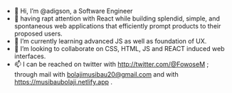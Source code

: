 - 👋 Hi, I’m @adigson, a Software Engineer
- 👀 having rapt attention with React while building splendid, simple, and spontaneous web applications that efficiently prompt products to their proposed users.
- 🌱 I’m currently learning advanced JS as well as foundation of UX.
- 💞️ I’m looking to collaborate on CSS, HTML, JS and REACT induced web interfaces.
- 📫 I can be reached on twitter with http://twitter.com/@FowoseM ; through mail with bolajimusibau20@gmail.com and with https://musibaubolaji.netlify.app .

<!---
adigson/adigson is a ✨ special ✨ repository because its `README.md` (this file) appears on your GitHub profile.
You can click the Preview link to take a look at your changes.
--->
